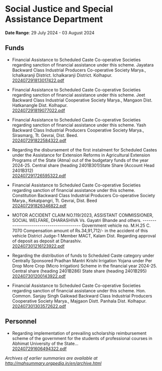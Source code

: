 # Social Justice and Special Assistance Department

**Date Range**: 29 July 2024 - 03 August 2024


## Funds
- Financial Assistance to Scheduled Caste Co-operative Societies regarding sanction of financial assistance under this scheme. Jayatara Backward Class Industrial Producers Co-operative Society Marya., Ichalkaranji District. Ichalkaranji District. Kolhapur.\
  [202407291813017422.pdf](https://gr.maharashtra.gov.in/Site/Upload/Government%20Resolutions/English/202407291813017422.pdf)

- Financial Assistance to Scheduled Caste Co-operative Societies regarding sanction of financial assistance under this scheme. Jeet Backward Class Industrial Cooperative Society Marya., Mangaon Dist. Hatkanangle Dist. Kolhapur.\
  [202407291819077022.pdf](https://gr.maharashtra.gov.in/Site/Upload/Government%20Resolutions/English/202407291819077022.pdf)

- Financial Assistance to Scheduled Caste Co-operative Societies regarding sanction of financial assistance under this scheme. Yash Backward Class Industrial Producers Cooperative Society Marya., Sirasmarg, Tt. Gevrai, Dist. Beed.\
  [202407291822584322.pdf](https://gr.maharashtra.gov.in/Site/Upload/Government%20Resolutions/English/202407291822584322.pdf)

- Regarding the disbursement of the first instalment for Scheduled Castes under the Assistance for Extension Reforms in Agricultural Extension Programs of the State (Atma) out of the budgetary funds of the year 2024-25. Central share (heading 2401B301)State Share (Account Head 2401B312)\
  [202407291726595322.pdf](https://gr.maharashtra.gov.in/Site/Upload/Government%20Resolutions/English/202407291726595322.pdf)

- Financial Assistance to Scheduled Caste Co-operative Societies regarding sanction of financial assistance under this scheme. Constitution Backward Class Industrial Producers Co-operative Society Marya., Kekatpangri, Tt. Gevrai, Dist. Beed\
  [202407291826346822.pdf](https://gr.maharashtra.gov.in/Site/Upload/Government%20Resolutions/English/202407291826346822.pdf)

- MOTOR ACCIDENT CLAIM NO.119/2023, ASSISTANT COMMISSIONER, SOCIAL WELFARE, DHARASHIVA Vs. Gayatri Bhande and others. ------------------------------------------ Government vehicle no. M.H.25 C. 7070 Compensation amount of Rs.34,91,712/- in the accident of this vehicle District Judge-1 Member MACT, Kalam Dist. Regarding approval of deposit as deposit at Dharashiv.\
  [202407301216123922.pdf](https://gr.maharashtra.gov.in/Site/Upload/Government%20Resolutions/English/202407301216123922...pdf)

- Regarding the distribution of funds to Scheduled Caste category under Centrally Sponsored Pradhan Mantri Krishi Irrigation Yojana under Per Drop More Crop (Micro Irrigation) Scheme in the financial year 2024-25. Central  share (heading 2401B286) State share (heading 2401B295)\
  [202407301200143922.pdf](https://gr.maharashtra.gov.in/Site/Upload/Government%20Resolutions/English/202407301200143922.pdf)

- Financial Assistance to Scheduled Caste Co-operative Societies regarding sanction of financial assistance under this scheme. Hon. Common. Sanjay Singh Gaikwad Backward Class Industrial Producers Cooperative Society Marya., Majgaon Distt. Panhala Dist. Kolhapur.\
  [202407301303572622.pdf](https://gr.maharashtra.gov.in/Site/Upload/Government%20Resolutions/English/202407301303572622.......pdf)

## Personnel
- Regarding implementation of prevailing scholarship reimbursement scheme of the government for the students of professional courses in Abhimat University of the State...\
  [202407291606494322.pdf](https://gr.maharashtra.gov.in/Site/Upload/Government%20Resolutions/English/202407291606494322.pdf)


*Archives of earlier summaries are available at http://mahsummary.orgpedia.in/en/archive.html*
